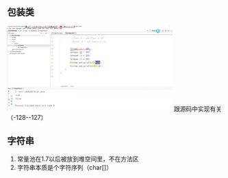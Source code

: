 ## 包装类 
<img src="https://raw.githubusercontent.com/zhouyubiu/gitnotes_images/master/gitnote/2020/03/29/1585497083513-1585497083515.png" weight=400 height=200/>
跟源码中实现有关（-128--127）

## 字符串
1. 常量池在1.7以后被放到堆空间里，不在方法区
2. 字符串本质是个字符序列（char[]）
